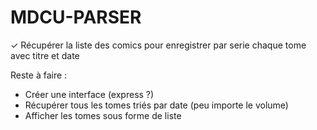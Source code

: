 # MDCU-PARSER
✓ Récupérer la liste des comics pour enregistrer par serie chaque tome avec titre et date

Reste à faire :
- Créer une interface (express ?)
- Récupérer tous les tomes triés par date (peu importe le volume)
- Afficher les tomes sous forme de liste
